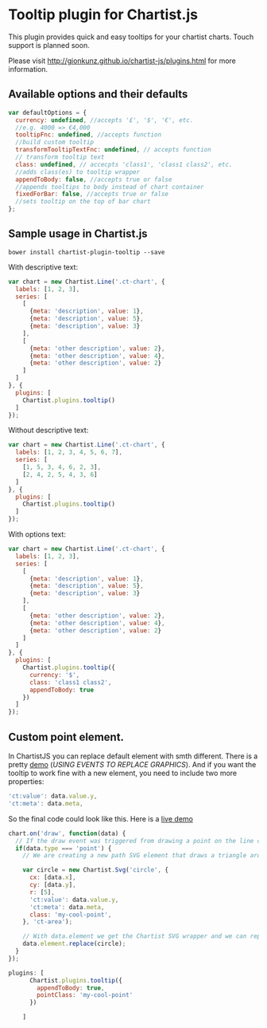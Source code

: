 # Tooltip plugin for Chartist.js

This plugin provides quick and easy tooltips for your chartist charts. Touch support is planned soon.

Please visit http://gionkunz.github.io/chartist-js/plugins.html for more information.

## Available options and their defaults

```javascript
var defaultOptions = {
  currency: undefined, //accepts '£', '$', '€', etc.
  //e.g. 4000 => €4,000
  tooltipFnc: undefined, //accepts function
  //build custom tooltip
  transformTooltipTextFnc: undefined, // accepts function
  // transform tooltip text
  class: undefined, // accecpts 'class1', 'class1 class2', etc.
  //adds class(es) to tooltip wrapper
  appendToBody: false, //accepts true or false
  //appends tooltips to body instead of chart container
  fixedForBar: false, //accepts true or false
  //sets tooltip on the top of bar chart
};
```

## Sample usage in Chartist.js

`bower install chartist-plugin-tooltip --save`

With descriptive text:
```js
var chart = new Chartist.Line('.ct-chart', {
  labels: [1, 2, 3],
  series: [
    [
      {meta: 'description', value: 1},
      {meta: 'description', value: 5},
      {meta: 'description', value: 3}
    ],
    [
      {meta: 'other description', value: 2},
      {meta: 'other description', value: 4},
      {meta: 'other description', value: 2}
    ]
  ]
}, {
  plugins: [
    Chartist.plugins.tooltip()
  ]
});
```

Without descriptive text:
```js
var chart = new Chartist.Line('.ct-chart', {
  labels: [1, 2, 3, 4, 5, 6, 7],
  series: [
    [1, 5, 3, 4, 6, 2, 3],
    [2, 4, 2, 5, 4, 3, 6]
  ]
}, {
  plugins: [
    Chartist.plugins.tooltip()
  ]
});
```

With options text:
```js
var chart = new Chartist.Line('.ct-chart', {
  labels: [1, 2, 3],
  series: [
    [
      {meta: 'description', value: 1},
      {meta: 'description', value: 5},
      {meta: 'description', value: 3}
    ],
    [
      {meta: 'other description', value: 2},
      {meta: 'other description', value: 4},
      {meta: 'other description', value: 2}
    ]
  ]
}, {
  plugins: [
    Chartist.plugins.tooltip({
      currency: '$',
      class: 'class1 class2',
      appendToBody: true
    })
  ]
});
```



## Custom point element.

In ChartistJS you can replace default element with smth different.
There is a pretty [demo](https://gionkunz.github.io/chartist-js/examples.html) (*USING EVENTS TO REPLACE GRAPHICS*).
And if you want the tooltip to work fine with a new element, you need to include two more properties:

```javascript
'ct:value': data.value.y,
'ct:meta': data.meta,
```

So the final code could look like this. Here is a [live demo](https://jsfiddle.net/AlexanderKozhevin/aapycL87/)
```javascript
chart.on('draw', function(data) {
  // If the draw event was triggered from drawing a point on the line chart
  if(data.type === 'point') {
    // We are creating a new path SVG element that draws a triangle around the point coordinates

    var circle = new Chartist.Svg('circle', {
      cx: [data.x],
      cy: [data.y],
      r: [5],
      'ct:value': data.value.y,
      'ct:meta': data.meta,
      class: 'my-cool-point',
    }, 'ct-area');

    // With data.element we get the Chartist SVG wrapper and we can replace the original point drawn by Chartist with our newly created triangle
    data.element.replace(circle);
  }
});
```

```javascript
plugins: [
      Chartist.plugins.tooltip({
        appendToBody: true,
        pointClass: 'my-cool-point'
      })

    ]

```
